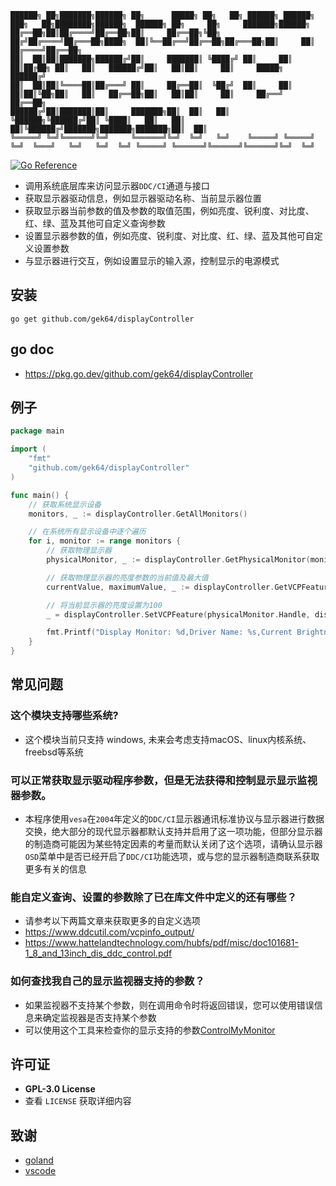 ```
██████╗ ██╗███████╗██████╗ ██╗      █████╗ ██╗   ██╗ ██████╗ ██████╗ ███╗   ██╗████████╗██████╗  ██████╗ ██╗     ██╗     ███████╗██████╗ 
██╔══██╗██║██╔════╝██╔══██╗██║     ██╔══██╗╚██╗ ██╔╝██╔════╝██╔═══██╗████╗  ██║╚══██╔══╝██╔══██╗██╔═══██╗██║     ██║     ██╔════╝██╔══██╗
██║  ██║██║███████╗██████╔╝██║     ███████║ ╚████╔╝ ██║     ██║   ██║██╔██╗ ██║   ██║   ██████╔╝██║   ██║██║     ██║     █████╗  ██████╔╝
██║  ██║██║╚════██║██╔═══╝ ██║     ██╔══██║  ╚██╔╝  ██║     ██║   ██║██║╚██╗██║   ██║   ██╔══██╗██║   ██║██║     ██║     ██╔══╝  ██╔══██╗
██████╔╝██║███████║██║     ███████╗██║  ██║   ██║   ╚██████╗╚██████╔╝██║ ╚████║   ██║   ██║  ██║╚██████╔╝███████╗███████╗███████╗██║  ██║
╚═════╝ ╚═╝╚══════╝╚═╝     ╚══════╝╚═╝  ╚═╝   ╚═╝    ╚═════╝ ╚═════╝ ╚═╝  ╚═══╝   ╚═╝   ╚═╝  ╚═╝ ╚═════╝ ╚══════╝╚══════╝╚══════╝╚═╝  ╚═╝
```
[![Go Reference](https://pkg.go.dev/badge/github.com/gek64/displayController.svg)](https://pkg.go.dev/github.com/gek64/displayController)

- 调用系统底层库来访问显示器`DDC/CI`通道与接口
- 获取显示器驱动信息，例如显示器驱动名称、当前显示器位置
- 获取显示器当前参数的值及参数的取值范围，例如亮度、锐利度、对比度、红、绿、蓝及其他可自定义查询参数
- 设置显示器参数的值，例如亮度、锐利度、对比度、红、绿、蓝及其他可自定义设置参数
- 与显示器进行交互，例如设置显示的输入源，控制显示的电源模式

## 安装
```shell
go get github.com/gek64/displayController
```

## go doc
- https://pkg.go.dev/github.com/gek64/displayController

## 例子
```go
package main

import (
	"fmt"
	"github.com/gek64/displayController"
)

func main() {
	// 获取系统显示设备
	monitors, _ := displayController.GetAllMonitors()

	// 在系统所有显示设备中逐个遍历
	for i, monitor := range monitors {
		// 获取物理显示器
		physicalMonitor, _ := displayController.GetPhysicalMonitor(monitor.Handle)

		// 获取物理显示器的亮度参数的当前值及最大值
		currentValue, maximumValue, _ := displayController.GetVCPFeatureAndVCPFeatureReply(physicalMonitor.Handle, displayController.Brightness)

		// 将当前显示器的亮度设置为100
		_ = displayController.SetVCPFeature(physicalMonitor.Handle, displayController.Brightness, 100)

		fmt.Printf("Display Monitor: %d,Driver Name: %s,Current Brightness: %d,Maximum Brightness: %d\n", i, physicalMonitor.Description, currentValue, maximumValue)
	}
}
```

## 常见问题
### 这个模块支持哪些系统?
- 这个模块当前只支持 windows, 未来会考虑支持macOS、linux内核系统、freebsd等系统

### 可以正常获取显示驱动程序参数，但是无法获得和控制显示显示监视器参数。
- 本程序使用`vesa`在`2004`年定义的`DDC/CI`显示器通讯标准协议与显示器进行数据交换，绝大部分的现代显示器都默认支持并启用了这一项功能，但部分显示器的制造商可能因为某些特定因素的考量而默认关闭了这个选项，请确认显示器`OSD`菜单中是否已经开启了`DDC/CI`功能选项，或与您的显示器制造商联系获取更多有关的信息

### 能自定义查询、设置的参数除了已在库文件中定义的还有哪些？
- 请参考以下两篇文章来获取更多的自定义选项
- https://www.ddcutil.com/vcpinfo_output/
- https://www.hattelandtechnology.com/hubfs/pdf/misc/doc101681-1_8_and_13inch_dis_ddc_control.pdf

### 如何查找我自己的显示监视器支持的参数？
- 如果监视器不支持某个参数，则在调用命令时将返回错误，您可以使用错误信息来确定监视器是否支持某个参数
- 可以使用这个工具来检查你的显示支持的参数[ControlMyMonitor](https://www.nirsoft.net/utils/control_my_monitor.html)

## 许可证
- **GPL-3.0 License**
- 查看 `LICENSE` 获取详细内容

## 致谢
- [goland](https://www.jetbrains.com/go/)
- [vscode](https://code.visualstudio.com/)
